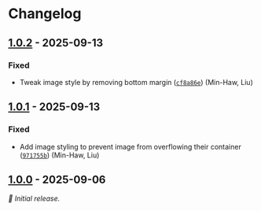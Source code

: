 # Changelog

## [1.0.2] - 2025-09-13

### Fixed

- Tweak image style by removing bottom margin ([`cf8a86e`](https://github.com/liuminhaw/mthc/commit/cf8a86e)) (Min-Haw, Liu)

## [1.0.1] - 2025-09-13

### Fixed

- Add image styling to prevent image from overflowing their container ([`971755b`](https://github.com/liuminhaw/mthc/commit/971755b)) (Min-Haw, Liu)

## [1.0.0] - 2025-09-06

_:seedling: Initial release._

[1.0.2]: https://github.com/liuminhaw/mthc/releases/tag/v1.0.2

[1.0.1]: https://github.com/liuminhaw/mthc/releases/tag/v1.0.1

[1.0.0]: https://github.com/liuminhaw/mthc/releases/tag/v1.0.0

